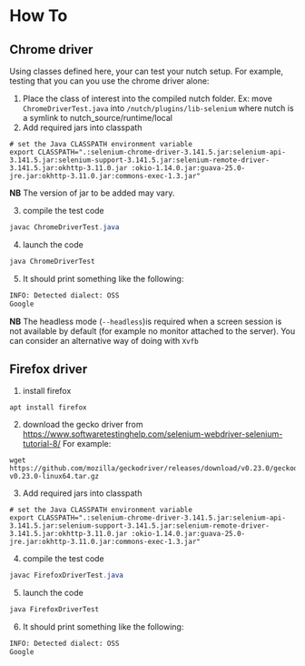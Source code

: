 # How To
## Chrome driver
Using classes defined here, your can test your nutch setup.
For example, testing that you can you use the chrome driver alone:
1) Place the class of interest into the compiled nutch folder.
Ex: move `ChromeDriverTest.java` into `/nutch/plugins/lib-selenium` where nutch is a symlink to nutch_source/runtime/local
2) Add required jars into classpath
```
# set the Java CLASSPATH environment variable 
export CLASSPATH=".:selenium-chrome-driver-3.141.5.jar:selenium-api-3.141.5.jar:selenium-support-3.141.5.jar:selenium-remote-driver-3.141.5.jar:okhttp-3.11.0.jar :okio-1.14.0.jar:guava-25.0-jre.jar:okhttp-3.11.0.jar:commons-exec-1.3.jar"
```
**NB** The version of jar to be added may vary.

3)  compile the test code
```java
javac ChromeDriverTest.java
```

4) launch the code
```java
java ChromeDriverTest
```

5) It should print something like the following:
```bash
INFO: Detected dialect: OSS
Google
```


**NB**
The headless mode (`--headless`)is required when a screen session is not available by default (for example no monitor attached to the server). You can consider an alternative way of doing with `Xvfb`

## Firefox driver
1) install firefox
```
apt install firefox
```
2) download the gecko driver from https://www.softwaretestinghelp.com/selenium-webdriver-selenium-tutorial-8/
For example:
``` 
wget https://github.com/mozilla/geckodriver/releases/download/v0.23.0/geckodriver-v0.23.0-linux64.tar.gz
```
3) Add required jars into classpath
```
# set the Java CLASSPATH environment variable 
export CLASSPATH=".:selenium-chrome-driver-3.141.5.jar:selenium-api-3.141.5.jar:selenium-support-3.141.5.jar:selenium-remote-driver-3.141.5.jar:okhttp-3.11.0.jar :okio-1.14.0.jar:guava-25.0-jre.jar:okhttp-3.11.0.jar:commons-exec-1.3.jar"
```

4)  compile the test code
```java
javac FirefoxDriverTest.java
```

5) launch the code
```java
java FirefoxDriverTest
```

6) It should print something like the following:
```bash
INFO: Detected dialect: OSS
Google
```
